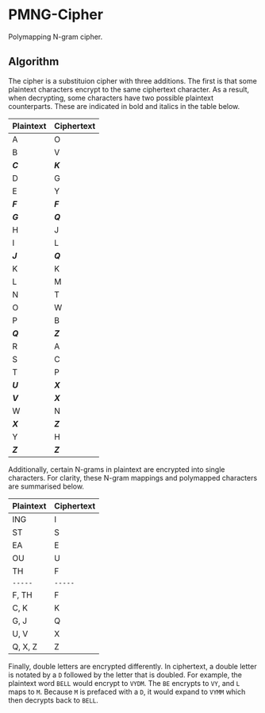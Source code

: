 # PMNG-Cipher
Polymapping N-gram cipher.

## Algorithm
The cipher is a substituion cipher with three additions. The first is that some plaintext characters encrypt to the same ciphertext character. As a result, when decrypting, some characters have two possible plaintext counterparts. These are indicated in bold and italics in the table below.

Plaintext | Ciphertext
------ | ------
A | O
B | V
_**C**_ | _**K**_
D | G
E | Y
_**F**_ | _**F**_
_**G**_ | _**Q**_
H | J
I | L
_**J**_ | _**Q**_
K | K
L | M
N | T
O | W
P | B
_**Q**_ | _**Z**_
R | A
S | C
T | P
_**U**_ | _**X**_
_**V**_ | _**X**_
W | N
_**X**_ | _**Z**_
Y | H
_**Z**_ | _**Z**_

Additionally, certain N-grams in plaintext are encrypted into single characters. For clarity, these N-gram mappings and polymapped characters are summarised below.

Plaintext | Ciphertext
------ | ------
ING | I
ST | S
EA | E
OU | U
TH | F
`-----` | `-----`
F, TH | F
C, K | K
G, J | Q
U, V | X
Q, X, Z | Z

Finally, double letters are encrypted differently. In ciphertext, a double letter is notated by a `D` followed by the letter that is doubled. For example, the plaintext word `BELL` would encrypt to `VYDM`. The `BE` encrypts to `VY`, and `L` maps to `M`. Because `M` is prefaced with a `D`, it would expand to `VYMM` which then decrypts back to `BELL`.
